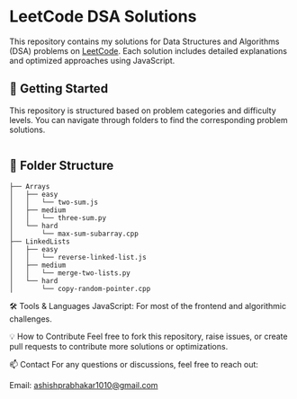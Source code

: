 # LeetCode DSA Solutions

This repository contains my solutions for Data Structures and Algorithms (DSA) problems on [LeetCode](https://leetcode.com/). Each solution includes detailed explanations and optimized approaches using JavaScript.

## 🚀 Getting Started

This repository is structured based on problem categories and difficulty levels. You can navigate through folders to find the corresponding problem solutions.

<p ><img src"https://github.com/ashish8513/Leetcode-dsa/blob/main/vs%20code.png" width="500" /><p/>

## 📁 Folder Structure
```plaintext
├── Arrays
│   ├── easy
│   │   └── two-sum.js
│   ├── medium
│   │   └── three-sum.py
│   └── hard
│       └── max-sum-subarray.cpp
├── LinkedLists
│   ├── easy
│   │   └── reverse-linked-list.js
│   ├── medium
│   │   └── merge-two-lists.py
│   └── hard
│       └── copy-random-pointer.cpp

````
🛠 Tools & Languages
JavaScript: For most of the frontend and algorithmic challenges.

💡 How to Contribute
Feel free to fork this repository, raise issues, or create pull requests to contribute more solutions or optimizations.

📫 Contact
For any questions or discussions, feel free to reach out:

Email: ashishprabhakar1010@gmail.com
